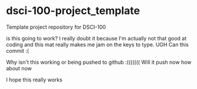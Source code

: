 # dsci-100-project_template
Template project repository for DSCI-100

is this going to work?
I really doubt it because I'm actually not that good at coding
and this mat really makes me jam on the keys to type. UGH
Can this commit :(

Why isn't this working or being pushed to github :(((((((
Will it push now how about now 

I hope this really works